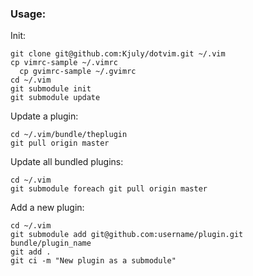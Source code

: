 ### Usage:

Init:

    git clone git@github.com:Kjuly/dotvim.git ~/.vim
    cp vimrc-sample ~/.vimrc
	  cp gvimrc-sample ~/.gvimrc
    cd ~/.vim
    git submodule init
    git submodule update

Update a plugin:

    cd ~/.vim/bundle/theplugin
    git pull origin master

Update all bundled plugins:

    cd ~/.vim
    git submodule foreach git pull origin master

Add a new plugin:

    cd ~/.vim
    git submodule add git@github.com:username/plugin.git bundle/plugin_name
    git add .
    git ci -m "New plugin as a submodule"

